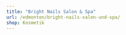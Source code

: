 ```yaml
---
title: "Bright Nails Salon & Spa"
url: /edmonton/bright-nails-salon-und-spa/
shop: Kosmetik
---
```

